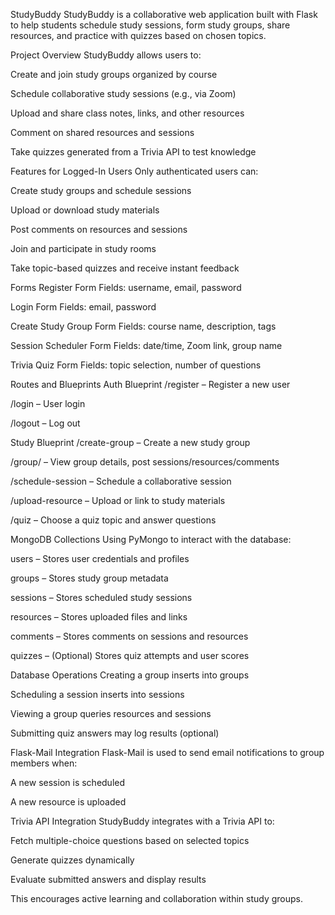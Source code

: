 StudyBuddy
StudyBuddy is a collaborative web application built with Flask to help students schedule study sessions, form study groups, share resources, and practice with quizzes based on chosen topics.

Project Overview
StudyBuddy allows users to:

Create and join study groups organized by course

Schedule collaborative study sessions (e.g., via Zoom)

Upload and share class notes, links, and other resources

Comment on shared resources and sessions

Take quizzes generated from a Trivia API to test knowledge

Features for Logged-In Users
Only authenticated users can:

Create study groups and schedule sessions

Upload or download study materials

Post comments on resources and sessions

Join and participate in study rooms

Take topic-based quizzes and receive instant feedback

Forms
Register Form
Fields: username, email, password

Login Form
Fields: email, password

Create Study Group Form
Fields: course name, description, tags

Session Scheduler Form
Fields: date/time, Zoom link, group name

Trivia Quiz Form
Fields: topic selection, number of questions

Routes and Blueprints
Auth Blueprint
/register – Register a new user

/login – User login

/logout – Log out

Study Blueprint
/create-group – Create a new study group

/group/<id> – View group details, post sessions/resources/comments

/schedule-session – Schedule a collaborative session

/upload-resource – Upload or link to study materials

/quiz – Choose a quiz topic and answer questions

MongoDB Collections
Using PyMongo to interact with the database:

users – Stores user credentials and profiles

groups – Stores study group metadata

sessions – Stores scheduled study sessions

resources – Stores uploaded files and links

comments – Stores comments on sessions and resources

quizzes – (Optional) Stores quiz attempts and user scores

Database Operations
Creating a group inserts into groups

Scheduling a session inserts into sessions

Viewing a group queries resources and sessions

Submitting quiz answers may log results (optional)

Flask-Mail Integration
Flask-Mail is used to send email notifications to group members when:

A new session is scheduled

A new resource is uploaded

Trivia API Integration
StudyBuddy integrates with a Trivia API to:

Fetch multiple-choice questions based on selected topics

Generate quizzes dynamically

Evaluate submitted answers and display results

This encourages active learning and collaboration within study groups.